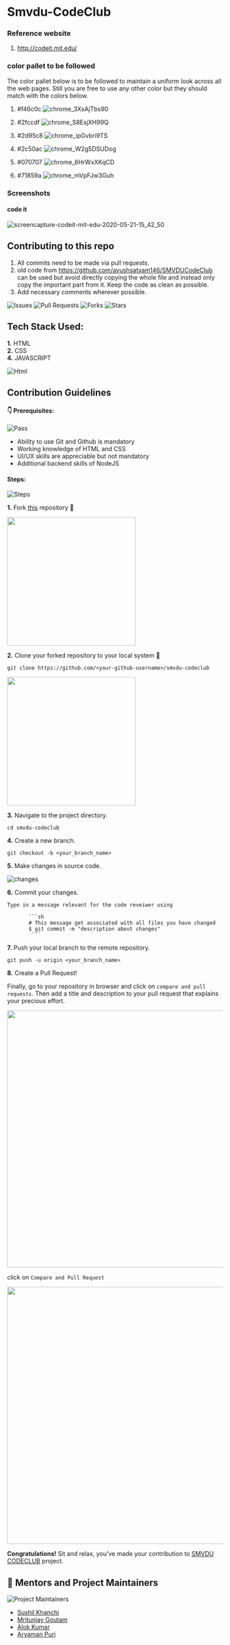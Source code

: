 # Smvdu-CodeClub

### Reference website

1. http://codeit.mit.edu/

### color pallet to be followed

The color pallet below is to be followed to maintain a uniform look across all the web pages. Still you are free to use any other color but they should match with the colors below.

1. #f46c0c ![chrome_3XsAjTbs90](https://user-images.githubusercontent.com/54861487/82550299-ec8a7100-9b7b-11ea-8f3d-762292855351.png)

2. #2fccdf ![chrome_S8EsjXH99Q](https://user-images.githubusercontent.com/54861487/82550382-0a57d600-9b7c-11ea-95c0-2e9244b2c8e2.png)

3. #2d95c8 ![chrome_ipGvbri9TS](https://user-images.githubusercontent.com/54861487/82550457-2d828580-9b7c-11ea-8580-c7e88724933f.png)

4. #2c50ac ![chrome_W2g5DSUDog](https://user-images.githubusercontent.com/54861487/82550540-51de6200-9b7c-11ea-9bdc-a3f6a9003265.png)

5. #070707 ![chrome_6HrWxXKqCD](https://user-images.githubusercontent.com/54861487/82550631-78040200-9b7c-11ea-8460-8b9b4161e4cc.png)

6. #71859a ![chrome_mVpFJw3Guh](https://user-images.githubusercontent.com/54861487/82550692-91a54980-9b7c-11ea-9690-5708bef6e510.png)

### Screenshots
#### code it
![screencapture-codeit-mit-edu-2020-05-21-15_42_50](https://user-images.githubusercontent.com/54861487/82548983-d8de0b00-9b79-11ea-9716-b5487fc0e1b7.png)


## Contributing to this repo
1. All commits need to be made via pull requests.
2. old code from https://github.com/ayushsatyam146/SMVDUCodeClub can be used but avoid directly copying the whole file and instead only copy the important part from it. Keep the code as clean as possible.
3. Add necessary comments wherever possible.


![Issues](https://img.shields.io/github/issues/vinayaksh42/smvdu-codeclub)
![Pull Requests](https://img.shields.io/github/issues-pr/vinayaksh42/smvdu-codeclub)
![Forks](https://img.shields.io/github/forks/vinayaksh42/smvdu-codeclub)
![Stars](	https://img.shields.io/github/stars/vinayaksh42/smvdu-codeclub)


## Tech Stack Used:
**1.**  HTML <br>
**2.**  CSS  <br>
**4.**  JAVASCRIPT <br>

 ![Html](https://media.giphy.com/media/fuJPZBIIqzbt1kAYVc/giphy.gif)
 
 
 ## Contribution Guidelines

#### 👇 Prerequisites:

![Pass](https://media.giphy.com/media/Z9cRCMdAMzXi25dwhE/giphy.gif)

- Ability to use Git and Github is mandatory
- Working knowledge of HTML and CSS
- UI/UX skills are appreciable but not mandatory
- Additional backend skills of NodeJS


#### Steps:
![Steps](https://media.giphy.com/media/o5BzNDDFQnepi/giphy.gif)

**1.** Fork [this](https://github.com/vinayaksh42/smvdu-codeclub) repository :fork_and_knife:


<img src="https://user-images.githubusercontent.com/41269164/70219309-9a3eca80-176a-11ea-8a4d-1bd701d07314.png" width=300>


**2.** Clone your forked repository to your local system :busts_in_silhouette:

```terminal
git clone https://github.com/<your-github-username>/smvdu-codeclub
```

<img src="https://encrypted-tbn0.gstatic.com/images?q=tbn%3AANd9GcT5N0HJ9db7jSvcL4dsDscZQBzqQqqKVs0BnO1OVz26glLWKJRY&usqp=CAU" width="300">

**3.** Navigate to the project directory.

```terminal
cd smvdu-codeclub
```

**4.** Create a new branch.

```terminal
git checkout -b <your_branch_name>
```

**5.** Make changes in source code.

![changes](https://media.giphy.com/media/QNFhOolVeCzPQ2Mx85/200w_d.gif)


**6.** Commit your changes.
```
Type in a message relevant for the code reveiwer using

       ```sh
       # This message get associated with all files you have changed
       $ git commit -m "description about changes"
        ```
```

**7.** Push your local branch to the remote repository.

```terminal
git push -u origin <your_branch_name>
```

**8.** Create a Pull Request!


Finally, go to your repository in browser and click on `compare and pull requests`.
Then add a title and description to your pull request that explains your precious effort.

<img src="https://user-images.githubusercontent.com/41269164/70219707-47194780-176b-11ea-96c2-d0c401ddb1e0.png" width=600>
		
click on `Compare and Pull Request`
		
<img src="https://user-images.githubusercontent.com/41269164/70219836-8d6ea680-176b-11ea-81d5-549093bf0954.png" width=600>


**Congratulations!** Sit and relax, you've made your contribution to [SMVDU CODECLUB](https://github.com/vinayaksh42/smvdu-codeclub) project.

## 👬  Mentors and Project Maintainers

![Project Maintainers](https://media.giphy.com/media/fQZX2aoRC1Tqw/giphy.gif)

- [Sushil Khanchi](https://github.com/khanchi97)
- [Mritunjay Goutam](https://github.com/mritunjayz)
- [Alok Kumar](https://github.com/iFlameing)
- [Aryaman Puri](https://github.com/aryamanpuri)

